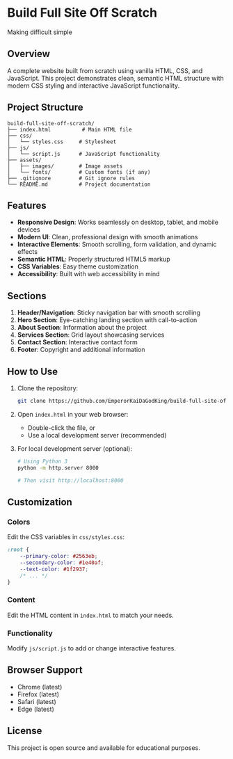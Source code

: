 # Build Full Site Off Scratch

Making difficult simple

## Overview

A complete website built from scratch using vanilla HTML, CSS, and JavaScript. This project demonstrates clean, semantic HTML structure with modern CSS styling and interactive JavaScript functionality.

## Project Structure

```
build-full-site-off-scratch/
├── index.html          # Main HTML file
├── css/
│   └── styles.css     # Stylesheet
├── js/
│   └── script.js      # JavaScript functionality
├── assets/
│   ├── images/        # Image assets
│   └── fonts/         # Custom fonts (if any)
├── .gitignore         # Git ignore rules
└── README.md          # Project documentation
```

## Features

- **Responsive Design**: Works seamlessly on desktop, tablet, and mobile devices
- **Modern UI**: Clean, professional design with smooth animations
- **Interactive Elements**: Smooth scrolling, form validation, and dynamic effects
- **Semantic HTML**: Properly structured HTML5 markup
- **CSS Variables**: Easy theme customization
- **Accessibility**: Built with web accessibility in mind

## Sections

1. **Header/Navigation**: Sticky navigation bar with smooth scrolling
2. **Hero Section**: Eye-catching landing section with call-to-action
3. **About Section**: Information about the project
4. **Services Section**: Grid layout showcasing services
5. **Contact Section**: Interactive contact form
6. **Footer**: Copyright and additional information

## How to Use

1. Clone the repository:
   ```bash
   git clone https://github.com/EmperorKaiDaGodKing/build-full-site-off-scratch.git
   ```

2. Open `index.html` in your web browser:
   - Double-click the file, or
   - Use a local development server (recommended)

3. For local development server (optional):
   ```bash
   # Using Python 3
   python -m http.server 8000
   
   # Then visit http://localhost:8000
   ```

## Customization

### Colors
Edit the CSS variables in `css/styles.css`:
```css
:root {
    --primary-color: #2563eb;
    --secondary-color: #1e40af;
    --text-color: #1f2937;
    /* ... */
}
```

### Content
Edit the HTML content in `index.html` to match your needs.

### Functionality
Modify `js/script.js` to add or change interactive features.

## Browser Support

- Chrome (latest)
- Firefox (latest)
- Safari (latest)
- Edge (latest)

## License

This project is open source and available for educational purposes.
